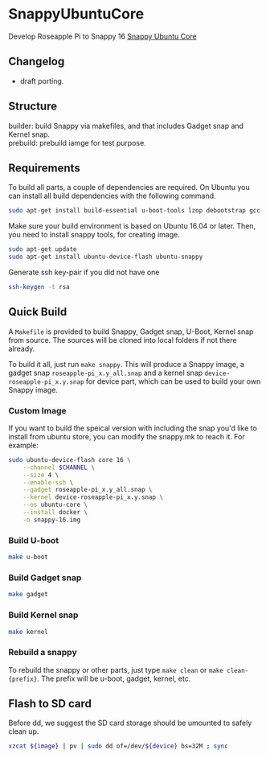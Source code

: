# SnappyUbuntuCore
Develop Roseapple Pi to Snappy 16 [Snappy Ubuntu Core](http://developer.ubuntu.com/snappy/) 

## Changelog
- draft porting.  

## Structure
builder: build Snappy via makefiles, and that includes Gadget snap and Kernel snap.  
prebuild: prebuild iamge for test purpose.

## Requirements
To build all parts, a couple of dependencies are required. On Ubuntu you can install all build dependencies with the following command.

```bash
sudo apt-get install build-essential u-boot-tools lzop debootstrap gcc-arm-linux-gnueabihf device-tree-compiler
```

Make sure your build environment is based on Ubuntu 16.04 or later. Then, you need to install snappy tools, for creating image.

```bash
sudo apt-get update
sudo apt-get install ubuntu-device-flash ubuntu-snappy
```

Generate ssh key-pair if you did not have one

```bash
ssh-keygen -t rsa
```

## Quick Build
A `Makefile` is provided to build Snappy, Gadget snap, U-Boot, Kernel snap from source. The sources will be cloned into local folders if not there already.

To build it all, just run `make snappy`. This will produce a Snappy image, a gadget snap `roseapple-pi_x.y_all.snap` and a kernel snap `device-roseapple-pi_x.y.snap` for device part, which can be used to build your own Snappy image.

### Custom Image
If you want to build the speical version with including the snap you'd like to install from ubuntu store, you can modify the snappy.mk to reach it. For example:  

```bash
sudo ubuntu-device-flash core 16 \
	--channel $CHANNEL \
	--size 4 \
	--enable-ssh \
	--gadget roseapple-pi_x.y_all.snap \
	--kernel device-roseapple-pi_x.y.snap \
	--os ubuntu-core \
	--install docker \
	-o snappy-16.img
```

### Build U-boot

```bash
make u-boot
```

### Build Gadget snap

```bash
make gadget
```

### Build Kernel snap

```bash
make kernel
```

### Rebuild a snappy
To rebuild the snappy or other parts, just type `make clean` or `make clean-{prefix}`. The prefix will be u-boot, gadget, kernel, etc. 

## Flash to SD card
Before dd, we suggest the SD card storage should be umounted to safely clean up.

```bash
xzcat ${image} | pv | sudo dd of=/dev/${device} bs=32M ; sync
```
